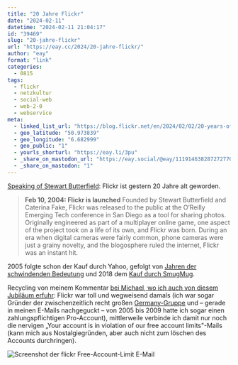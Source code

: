 ```yaml
---
title: "20 Jahre Flickr"
date: "2024-02-11"
datetime: "2024-02-11 21:04:17"
id: "39469"
slug: "20-jahre-flickr"
url: "https://eay.cc/2024/20-jahre-flickr/"
author: "eay"
format: "link"
categories:
  - 0815
tags:
  - flickr
  - netzkultur
  - social-web
  - web-2-0
  - webservice
meta:
  - linked_list_url: "https://blog.flickr.net/en/2024/02/02/20-years-of-significant-moments-in-flickrs-development/"
  - geo_latitude: "50.973839"
  - geo_longitude: "6.682999"
  - geo_public: "1"
  - yourls_shorturl: "https://eay.li/3pu"
  - _share_on_mastodon_url: "https://eay.social/@eay/111914638287272770"
  - _share_on_mastodon: "1"
---
```


[Speaking of Stewart Butterfield](https://eay.cc/2024/slack-ist-ein-akronym/): Flickr ist gestern 20 Jahre alt geworden.

> **Feb 10, 2004: Flickr is launched** Founded by Stewart Butterfield and Caterina Fake, Flickr was released to the public at the O’Reilly Emerging Tech conference in San Diego as a tool for sharing photos. Originally engineered as part of a multiplayer online game, one aspect of the project took on a life of its own, and Flickr was born. During an era when digital cameras were fairly common, phone cameras were just a grainy novelty, and the blogosphere ruled the internet, Flickr was an instant hit.

2005 folgte schon der Kauf durch Yahoo, gefolgt von [Jahren der schwindenden Bedeutung](https://eay.cc/2012/instagram-startet-web-profiles-und-versetzt-flickr-den-todesstos/) und 2018 dem [Kauf durch SmugMug](https://eay.cc/2018/smugmug-kauft-flickr/).

Recycling von meinem Kommentar [bei Michael, wo ich auch von diesem Jubiläum erfuhr](https://mkln.org/p/flickr-ist-20-jahre-alt): Flickr war toll und wegweisend damals (ich war sogar Gründer der zwischenzeitlich recht großen [Germany-Gruppe](https://www.flickr.com/groups/germany/) und – gerade in meinen E-Mails nachgeguckt – von 2005 bis 2009 hatte ich sogar einen zahlungspflichtigen Pro-Account), mittlerweile verbinde ich damit nur noch die nervigen „Your account is in violation of our free account limits"-Mails (kann mich aus Nostalgie­gründen, aber auch nicht zum löschen des Accounts durchringen).

![Screenshot der flickr Free-Account-Limit E-Mail](https://eay.cc/uploads/2024/flickr-limit.png)
